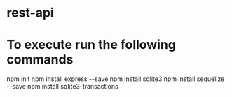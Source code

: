 # rest-api

# To execute run the following commands

npm init
npm install express --save
npm install sqlite3
npm install sequelize --save
npm install sqlite3-transactions



